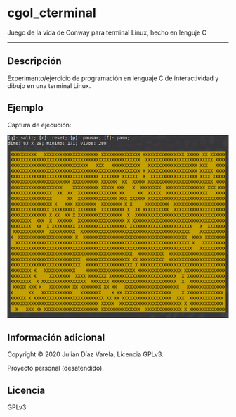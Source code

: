 # cgol_cterminal

Juego de la vida de Conway para terminal Linux, hecho en lenguje C

---



## Descripción

Experimento/ejercicio de programación en lenguaje C de interactividad y dibujo en una terminal Linux.



## Ejemplo

Captura de ejecución:

![ejecucion](rec/img/ejemplo.png)



## Información adicional

Copyright © 2020 Julián Díaz Varela, Licencia GPLv3.

Proyecto personal (desatendido).



## Licencia

GPLv3

